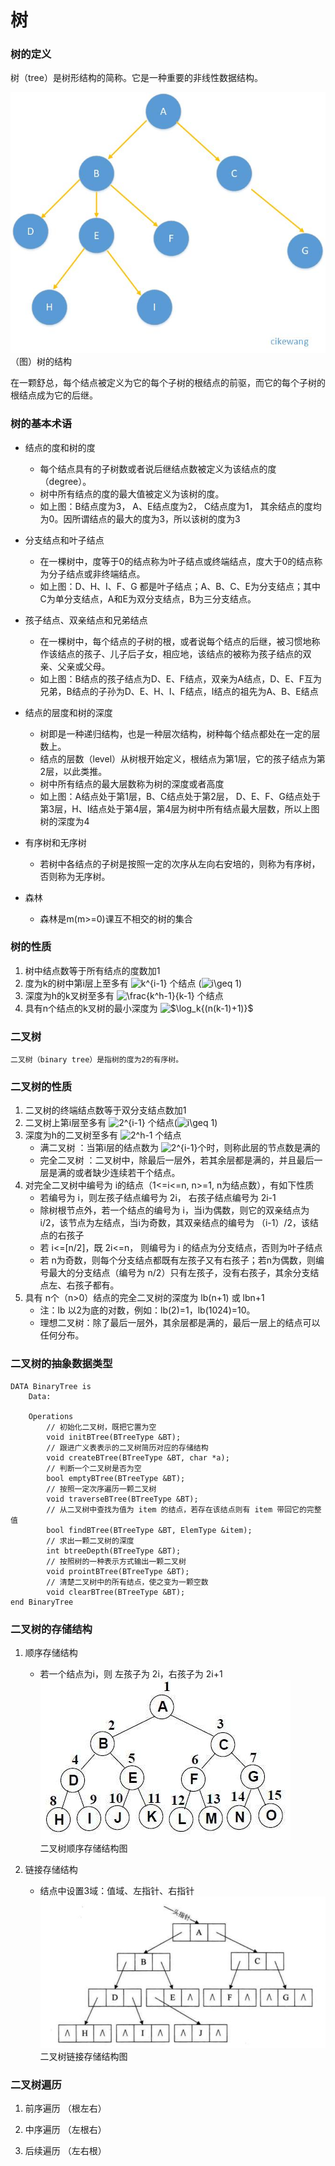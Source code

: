 # 树

### 树的定义
树（tree）是树形结构的简称。它是一种重要的非线性数据结构。

![树](https://github.com/cikewang/DataStruct/blob/master/Z_Images/11_tree_01.jpg)
（图）树的结构

在一颗舒总，每个结点被定义为它的每个子树的根结点的前驱，而它的每个子树的根结点成为它的后继。

### 树的基本术语
* 结点的度和树的度<br>
	* 每个结点具有的子树数或者说后继结点数被定义为该结点的度（degree）。
	* 树中所有结点的度的最大值被定义为该树的度。
	* 如上图：B结点度为3， A、E结点度为2， C结点度为1， 其余结点的度均为0。因所谓结点的最大的度为3，所以该树的度为3
	
* 分支结点和叶子结点
	* 在一棵树中，度等于0的结点称为叶子结点或终端结点，度大于0的结点称为分子结点或非终端结点。<br>
	* 如上图：D、H、I、F、G 都是叶子结点；A、B、C、E为分支结点；其中 C为单分支结点，A和E为双分支结点，B为三分支结点。<br>
	
* 孩子结点、双亲结点和兄弟结点<br>
	* 在一棵树中，每个结点的子树的根，或者说每个结点的后继，被习惯地称作该结点的孩子、儿子后子女，相应地，该结点的被称为孩子结点的双亲、父亲或父母。<br>
	* 如上图：B结点的孩子结点为D、E、F结点，双亲为A结点，D、E、F互为兄弟，B结点的子孙为D、E、H、I、F结点，I结点的祖先为A、B、E结点<br>

* 结点的层度和树的深度<br>
	* 树即是一种递归结构，也是一种层次结构，树种每个结点都处在一定的层数上。<br>
	* 结点的层数（level）从树根开始定义，根结点为第1层，它的孩子结点为第2层，以此类推。<br>
	* 树中所有结点的最大层数称为树的深度或者高度
	* 如上图：A结点处于第1层，B、C结点处于第2层， D、E、F、G结点处于第3层，H、I结点处于第4层，第4层为树中所有结点最大层数，所以上图树的深度为4	

* 有序树和无序树<br>
	* 若树中各结点的子树是按照一定的次序从左向右安培的，则称为有序树，否则称为无序树。
	
* 森林
	* 森林是m(m>=0)课互不相交的树的集合
	
	
### 树的性质
1. 树中结点数等于所有结点的度数加1
2. 度为k的树中第i层上至多有  <img src="https://latex.codecogs.com/gif.latex?k^{i-1}" title="k^{i-1}" /> 个结点 (<img src="https://latex.codecogs.com/gif.latex?i\geq&space;1" title="i\geq 1" />)
3. 深度为h的k叉树至多有  <img src="https://latex.codecogs.com/gif.latex?\frac{k^h-1}{k-1}" title="\frac{k^h-1}{k-1}" /> 个结点
4. 具有n个结点的k叉树的最小深度为 <img src="https://latex.codecogs.com/gif.latex?$\log_k{(n(k-1)+1)}$" title="$\log_k{(n(k-1)+1)}$" />


### 二叉树
	二叉树（binary tree）是指树的度为2的有序树。

### 二叉树的性质
1. 二叉树的终端结点数等于双分支结点数加1
2. 二叉树上第i层至多有  <img src="https://latex.codecogs.com/gif.latex?2^{i-1}" title="2^{i-1}" /> 个结点(<img src="https://latex.codecogs.com/gif.latex?i\geq&space;1" title="i\geq 1" />)
3. 深度为h的二叉树至多有 <img src="https://latex.codecogs.com/gif.latex?2^h-1" title="2^h-1" /> 个结点
	* 满二叉树 ：当第i层的结点数为 <img src="https://latex.codecogs.com/gif.latex?2^{i-1}" title="2^{i-1}" />个时，则称此层的节点数是满的
	* 完全二叉树 ：二叉树中，除最后一层外，若其余层都是满的，并且最后一层是满的或者缺少连续若干个结点。
4. 对完全二叉树中编号为 i的结点（1<=i<=n, n>=1, n为结点数），有如下性质
	* 若编号为 i，则左孩子结点编号为 2i， 右孩子结点编号为 2i-1
	* 除树根节点外，若一个结点的编号为 i，当i为偶数，则它的双亲结点为 i/2，该节点为左结点，当i为奇数，其双亲结点的编号为 （i-1）/2，该结点的右孩子 
	* 若 i<=[n/2]，既 2i<=n， 则编号为 i 的结点为分支结点，否则为叶子结点
	* 若 n为奇数，则每个分支结点都既有左孩子又有右孩子；若n为偶数，则编号最大的分支结点（编号为 n/2）只有左孩子，没有右孩子，其余分支结点左、右孩子都有。
5. 具有 n个（n>0）结点的完全二叉树的深度为  lb(n+1) 或 lbn+1
	* 注：lb 以2为底的对数，例如：lb(2)=1，lb(1024)=10。
	* 理想二叉树：除了最后一层外，其余层都是满的，最后一层上的结点可以任何分布。

### 二叉树的抽象数据类型
~~~
DATA BinaryTree is
	Data:
		
	Operations
		// 初始化二叉树，既把它置为空
		void initBTree(BTreeType &BT);
		// 跟进广义表表示的二叉树简历对应的存储结构
		void createBTree(BTreeType &BT, char *a);
		// 判断一个二叉树是否为空
		bool emptyBTree(BTreeType &BT);
		// 按照一定次序遍历一颗二叉树
		void traverseBTree(BTreeType &BT);
		// 从二叉树中查找为值为 item 的结点，若存在该结点则有 item 带回它的完整值
		bool findBTree(BTreeType &BT, ElemType &item);
		// 求出一颗二叉树的深度
		int btreeDepth(BTreeType &BT);
		// 按照树的一种表示方式输出一颗二叉树
		void prointBTree(BTreeType &BT);
		// 清楚二叉树中的所有结点，使之变为一颗空数
		void clearBTree(BTreeType &BT); 
end BinaryTree
~~~


### 二叉树的存储结构
1. 顺序存储结构
	* 若一个结点为i，则 左孩子为 2i，右孩子为 2i+1
![二叉树顺序存储结构](https://github.com/cikewang/DataStruct/blob/master/Z_Images/11_02.jpg)<br>
二叉树顺序存储结构图

2. 链接存储结构
	* 结点中设置3域：值域、左指针、右指针
![二叉树链接存储结构](https://github.com/cikewang/DataStruct/blob/master/Z_Images/11_03.jpg)<br>
二叉树链接存储结构图	

### 二叉树遍历
1. 前序遍历 （根左右）
		
2. 中序遍历 （左根右）
3. 后续遍历 （左右根）


